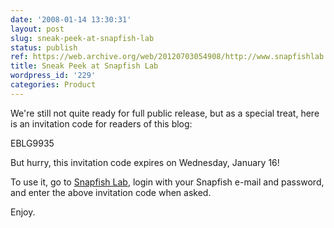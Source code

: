 ```yaml
---
date: '2008-01-14 13:30:31'
layout: post
slug: sneak-peek-at-snapfish-lab
status: publish
ref: https://web.archive.org/web/20120703054908/http://www.snapfishlab.com/
title: Sneak Peek at Snapfish Lab
wordpress_id: '229'
categories: Product
---
```


We're still not quite ready for full public release, but as a special treat, here is an invitation code for readers of this blog:

  EBLG9935

But hurry, this invitation code expires on Wednesday, January 16!

To use it, go to [Snapfish Lab](https://web.archive.org/web/20120703054908/http://www.snapfishlab.com/), login with your Snapfish e-mail and password, and enter the above invitation code when asked.

Enjoy.

